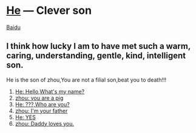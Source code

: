 [He](http://zzhou.3vdo.club) — Clever son
==================================================

[Baidu](#)

I think how lucky I am to have met such a warm, caring, understanding, gentle, kind, intelligent son.
--------------------------------------

 He is the son of zhou,You are not a filial son,beat you to death!!!


1. [He: Hello,What's my name?](#)
2. [zhou: you are a pig](#)
3. [He: ???,Who are you?](#)
4. [zhou: I'm your father](#)
5. [He: YES](#)
6. [zhou: Daddy loves you.](#)




